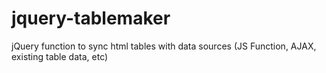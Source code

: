 # jquery-tablemaker
jQuery function to sync html tables with data sources (JS Function, AJAX, existing table data, etc)
